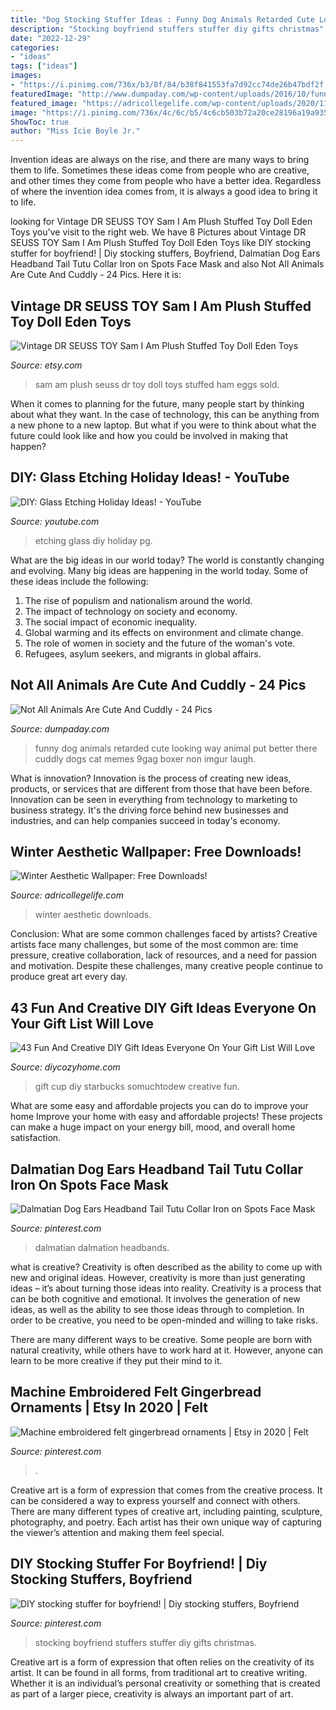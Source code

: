 ```yaml
---
title: "Dog Stocking Stuffer Ideas : Funny Dog Animals Retarded Cute Looking Way Animal Put Better There Cuddly Dogs Cat Memes 9gag Boxer Non Imgur Laugh"
description: "Stocking boyfriend stuffers stuffer diy gifts christmas"
date: "2022-12-29"
categories:
- "ideas"
tags: ["ideas"]
images:
- "https://i.pinimg.com/736x/b3/8f/84/b38f841553fa7d92cc74de26b47bdf2f.jpg"
featuredImage: "http://www.dumpaday.com/wp-content/uploads/2016/10/funny-looking-animals-15.jpg"
featured_image: "https://adricollegelife.com/wp-content/uploads/2020/11/4-576x1024.png"
image: "https://i.pinimg.com/736x/4c/6c/b5/4c6cb503b72a20ce28196a19a935c3d8.jpg"
ShowToc: true
author: "Miss Icie Boyle Jr."
---
```



Invention ideas are always on the rise, and there are many ways to bring them to life. Sometimes these ideas come from people who are creative, and other times they come from people who have a better idea. Regardless of where the invention idea comes from, it is always a good idea to bring it to life.

	

		
looking for Vintage DR SEUSS TOY Sam I Am Plush Stuffed Toy Doll Eden Toys you've visit to the right web. We have 8 Pictures about Vintage DR SEUSS TOY Sam I Am Plush Stuffed Toy Doll Eden Toys like DIY stocking stuffer for boyfriend! | Diy stocking stuffers, Boyfriend, Dalmatian Dog Ears Headband Tail Tutu Collar Iron on Spots Face Mask and also Not All Animals Are Cute And Cuddly - 24 Pics. Here it is:
		
    
## Vintage DR SEUSS TOY Sam I Am Plush Stuffed Toy Doll Eden Toys

<img loading=lazy src="https://img1.etsystatic.com/000/0/5356820/il_fullxfull.278783729.jpg" onerror="this.onerror=null;this.src='https://tse2.mm.bing.net/th?id=OIP.FcPPfptptj5pg0-Q4iBWIgHaNf&amp;pid=15.1';" alt="Vintage DR SEUSS TOY Sam I Am Plush Stuffed Toy Doll Eden Toys">

_Source: etsy.com_

>sam am plush seuss dr toy doll toys stuffed ham eggs sold. 

	

When it comes to planning for the future, many people start by thinking about what they want. In the case of technology, this can be anything from a new phone to a new laptop. But what if you were to think about what the future could look like and how you could be involved in making that happen?

    
## DIY: Glass Etching Holiday Ideas! - YouTube

<img loading=lazy src="http://i.ytimg.com/vi/bKd7LmqB_Pg/maxresdefault.jpg" onerror="this.onerror=null;this.src='https://tse4.mm.bing.net/th?id=OIP.7_2QDc2JWqVRSM8dOck3zgHaEK&amp;pid=15.1';" alt="DIY: Glass Etching Holiday Ideas! - YouTube">

_Source: youtube.com_

>etching glass diy holiday pg. 

	

What are the big ideas in our world today?
The world is constantly changing and evolving. Many big ideas are happening in the world today. Some of these ideas include the following:
1. The rise of populism and nationalism around the world.
2. The impact of technology on society and economy.
3. The social impact of economic inequality. 
4. Global warming and its effects on environment and climate change. 
5. The role of women in society and the future of the woman's vote. 
6. Refugees, asylum seekers, and migrants in global affairs. 

    
## Not All Animals Are Cute And Cuddly - 24 Pics

<img loading=lazy src="http://www.dumpaday.com/wp-content/uploads/2016/10/funny-looking-animals-15.jpg" onerror="this.onerror=null;this.src='https://tse4.mm.bing.net/th?id=OIP.uu0HpDklKLS2XD25hiq4YQHaJ4&amp;pid=15.1';" alt="Not All Animals Are Cute And Cuddly - 24 Pics">

_Source: dumpaday.com_

>funny dog animals retarded cute looking way animal put better there cuddly dogs cat memes 9gag boxer non imgur laugh. 

	

What is innovation?
Innovation is the process of creating new ideas, products, or services that are different from those that have been before. Innovation can be seen in everything from technology to marketing to business strategy. It's the driving force behind new businesses and industries, and can help companies succeed in today's economy.

    
## Winter Aesthetic Wallpaper: Free Downloads!

<img loading=lazy src="https://adricollegelife.com/wp-content/uploads/2020/11/4-576x1024.png" onerror="this.onerror=null;this.src='https://tse4.mm.bing.net/th?id=OIP.drFZssaGFVrJuO69M4FJkAHaNK&amp;pid=15.1';" alt="Winter Aesthetic Wallpaper: Free Downloads!">

_Source: adricollegelife.com_

>winter aesthetic downloads. 

	

Conclusion: What are some common challenges faced by artists?
Creative artists face many challenges, but some of the most common are: time pressure, creative collaboration, lack of resources, and a need for passion and motivation. Despite these challenges, many creative people continue to produce great art every day.

    
## 43 Fun And Creative DIY Gift Ideas Everyone On Your Gift List Will Love

<img loading=lazy src="https://diycozyhome.com/wp-content/uploads/2015/12/starbucks-cup.jpg" onerror="this.onerror=null;this.src='https://tse4.mm.bing.net/th?id=OIP.DDcoYQJgmnfVD06p7t1KjQHaKo&amp;pid=15.1';" alt="43 Fun And Creative DIY Gift Ideas Everyone On Your Gift List Will Love">

_Source: diycozyhome.com_

>gift cup diy starbucks somuchtodew creative fun. 

	

What are some easy and affordable projects you can do to improve your home
Improve your home with easy and affordable projects! These projects can make a huge impact on your energy bill, mood, and overall home satisfaction.

    
## Dalmatian Dog Ears Headband Tail Tutu Collar Iron On Spots Face Mask

<img loading=lazy src="https://i.pinimg.com/736x/c3/df/a8/c3dfa8fbadd21cb549db0eff3a295408.jpg" onerror="this.onerror=null;this.src='https://tse2.mm.bing.net/th?id=OIP.oFRhnkd-KuGCb8tVc4V-cAHaHa&amp;pid=15.1';" alt="Dalmatian Dog Ears Headband Tail Tutu Collar Iron on Spots Face Mask">

_Source: pinterest.com_

>dalmatian dalmation headbands. 

	

what is creative?
Creativity is often described as the ability to come up with new and original ideas. However, creativity is more than just generating ideas – it’s about turning those ideas into reality.
Creativity is a process that can be both cognitive and emotional. It involves the generation of new ideas, as well as the ability to see those ideas through to completion. In order to be creative, you need to be open-minded and willing to take risks.

There are many different ways to be creative. Some people are born with natural creativity, while others have to work hard at it. However, anyone can learn to be more creative if they put their mind to it.

    
## Machine Embroidered Felt Gingerbread Ornaments | Etsy In 2020 | Felt

<img loading=lazy src="https://i.pinimg.com/736x/4c/6c/b5/4c6cb503b72a20ce28196a19a935c3d8.jpg" onerror="this.onerror=null;this.src='https://tse2.mm.bing.net/th?id=OIP.0Ms3pgaaFfsrWziogy22QQHaHa&amp;pid=15.1';" alt="Machine embroidered felt gingerbread ornaments | Etsy in 2020 | Felt">

_Source: pinterest.com_

>. 

	

Creative art is a form of expression that comes from the creative process. It can be considered a way to express yourself and connect with others. There are many different types of creative art, including painting, sculpture, photography, and poetry. Each artist has their own unique way of capturing the viewer’s attention and making them feel special.

    
## DIY Stocking Stuffer For Boyfriend! | Diy Stocking Stuffers, Boyfriend

<img loading=lazy src="https://i.pinimg.com/736x/b3/8f/84/b38f841553fa7d92cc74de26b47bdf2f.jpg" onerror="this.onerror=null;this.src='https://tse4.mm.bing.net/th?id=OIP._SPte8QM5dGHAktTh79DNgHaJ3&amp;pid=15.1';" alt="DIY stocking stuffer for boyfriend! | Diy stocking stuffers, Boyfriend">

_Source: pinterest.com_

>stocking boyfriend stuffers stuffer diy gifts christmas. 

	

Creative art is a form of expression that often relies on the creativity of its artist. It can be found in all forms, from traditional art to creative writing. Whether it is an individual’s personal creativity or something that is created as part of a larger piece, creativity is always an important part of art.

